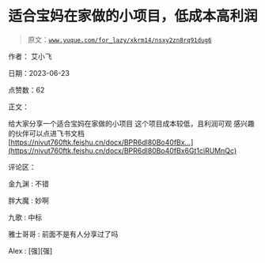 # 适合宝妈在家做的小项目，低成本高利润

> 原文：[`www.yuque.com/for_lazy/xkrm14/nsxy2zn8rq91dug6`](https://www.yuque.com/for_lazy/xkrm14/nsxy2zn8rq91dug6)

作者： 艾小飞

日期：2023-06-23

点赞数：62

正文：

给大家分享一个适合宝妈在家做的小项目 这个项目成本较低，且利润可观 感兴趣的伙伴可以点进飞书文档 [https://nivut760ftk.feishu.cn/docx/BPR6dl80Bo40fBx...](https://nivut760ftk.feishu.cn/docx/BPR6dl80Bo40fBx6Gt1ciRUMnQc)

评论区：

金九渊 : 不错

胖大魔 : 妙啊

九歌 : 中标

雅士哥哥 : 前面不是有人分享过了吗

Alex : [强][强]

